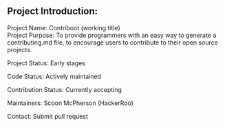 Project Introduction:
---------------------
Project Name: Contriboot (working title)  
Project Purpose: To provide programmers with an easy way to generate a contributing.md file, to encourage users to contribute to their open source projects.

Project Status: Early stages

Code Status: Actively maintained

Contribution Status: Currently accepting

Maintainers: Scoon McPherson (HackerRoo)

Contact: Submit pull request
